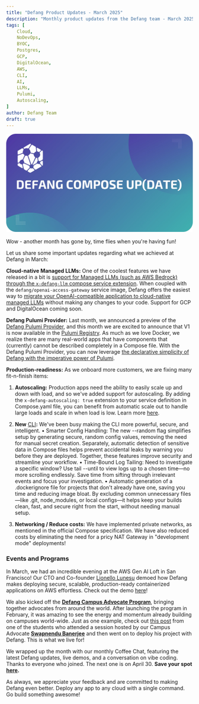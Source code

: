 ```yaml
---
title: "Defang Product Updates - March 2025"
description: "Monthly product updates from the Defang team - March 2025"
tags: [
    Cloud,
    NoDevOps,
    BYOC,
    Postgres,
    GCP,
    DigitalOcean,
    AWS,
    CLI,
    AI,
    LLMs,
    Pulumi,
    Autoscaling,
]
author: Defang Team
draft: true
---
```


![Defang Compose Update](/img/defang-compose-update.webp)

Wow - another month has gone by, time flies when you're having fun!

Let us share some important updates regarding what we achieved at Defang in March:

**Cloud-native Managed LLMs:** One of the coolest features we have released in a bit is [support for Managed LLMs (such as AWS Bedrock) through the `x-defang-llm` compose service extension](https://docs.defang.io/docs/concepts/managed-llms/managed-language-models). When coupled with the `defang/openai-access-gateway` service image, Defang offers the easiest way to [migrate your OpenAI-compatible application to cloud-native managed LLMs](https://docs.defang.io/docs/tutorials/deploying-openai-apps-aws-bedrock) without making any changes to your code. Support for GCP and DigitalOcean coming soon.

**Defang Pulumi Provider:** Last month, we announced a preview of the [Defang Pulumi Provider](https://github.com/DefangLabs/pulumi-defang), and this month we are excited to announce that V1 is now available in the [Pulumi Registry](https://www.pulumi.com/registry/packages/defang/). As much as we love Docker, we realize there are many real-world apps that have components that (currently) cannot be described completely in a Compose file. With the Defang Pulumi Provider, you can now leverage [the declarative simplicity of Defang with the imperative power of Pulumi](https://docs.defang.io/docs/concepts/pulumi#when-to-use-the-defang-pulumi-provider).

**Production-readiness:** As we onboard more customers, we are fixing many fit-n-finish items:

1. **Autoscaling:** Production apps need the ability to easily scale up and down with load, and so we've added support for autoscaling. By adding the `x-defang-autoscaling: true` extension to your service definition in Compose.yaml file, you can benefit from automatic scale out to handle large loads and scale in when load is low. Learn more [here](https://docs.defang.io/docs/tutorials/scaling-your-services).

2. **New** [CLI](https://github.com/DefangLabs/defang/releases)**:** We've been busy making the CLI more powerful, secure, and intelligent.
   • Smarter Config Handling: The new --random flag simplifies setup by generating secure, random config values, removing the need for manual secret creation. Separately, automatic detection of sensitive data in Compose files helps prevent accidental leaks by warning you before they are deployed. Together, these features improve security and streamline your workflow.
   • Time-Bound Log Tailing: Need to investigate a specific window? Use tail --until to view logs up to a chosen time—no more scrolling endlessly. Save time from sifting through irrelevant events and focus your investigation.
   • Automatic generation of a .dockerignore file for projects that don't already have one, saving you time and reducing image bloat. By excluding common unnecessary files—like .git, node_modules, or local configs—it helps keep your builds clean, fast, and secure right from the start, without needing manual setup.

3. **Networking / Reduce costs:** We have implemented private networks, as mentioned in the official Compose specification. We have also reduced costs by eliminating the need for a pricy NAT Gateway in "development mode" deployments!

### Events and Programs

In March, we had an incredible evening at the AWS Gen AI Loft in San Francisco! Our CTO and Co-founder [Lionello Lunesu](https://www.linkedin.com/in/lionello/) demoed how Defang makes deploying secure, scalable, production-ready containerized applications on AWS effortless. Check out the demo [here](https://youtu.be/C0MbB0-6mUk?si=6dEf3gIOmWe7pctK&t=1426)!

We also kicked off the [**Defang Campus Advocate Program**](https://defang.io/cap/), bringing together advocates from around the world. After launching the program in February, it was amazing to see the energy and momentum already building on campuses world-wide. Just as one example, check out [this post](https://www.linkedin.com/posts/akash-nath29_defang-backends-defang-activity-7314917342143029250-2_v8?utm_source=share&utm_medium=member_desktop&rcm=ACoAAAAQqiEBLsVLYYAzEmBFB9oIl31nQ7kDII0) from one of the students who attended a session hosted by our Campus Advocate [**Swapnendu Banerjee**](https://www.linkedin.com/in/swapnendu-banerjee-36ba06219/) and then went on to deploy his project with Defang. This is what we live for!

We wrapped up the month with our monthly Coffee Chat, featuring the latest Defang updates, live demos, and a conversation on vibe coding. Thanks to everyone who joined. The next one is on April 30. **Save your spot [here](https://www.notion.so/Playground-User-Discovery-1628fc22c43080af84dcdd215ee65c6d?pvs=21).**

As always, we appreciate your feedback and are committed to making Defang even better. Deploy any app to any cloud with a single command. Go build something awesome!
